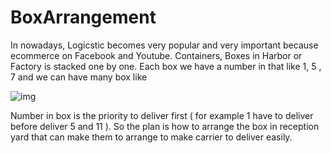 # BoxArrangement
In nowadays, Logicstic becomes very popular and very important because ecommerce on Facebook and Youtube. Containers, Boxes in Harbor or Factory is stacked one by one. Each box we have a number in that like 1, 5 , 7 and we can have many box like 

![img](http://i.imgur.com/CsHWCtj)
                           
                           
Number in box is the priority to deliver first ( for example 1 have to deliver before  deliver  5 and 11 ). So the plan is how to arrange the box in reception yard that can make  them to arrange to make carrier to deliver easily. 
